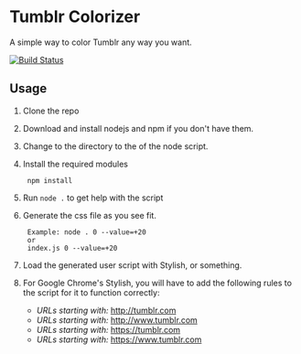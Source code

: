 Tumblr Colorizer
================
A simple way to color Tumblr any way you want.

[![Build Status](https://travis-ci.org/Tylian/tumblr-colorize-node.png?branch=master)](https://travis-ci.org/Tylian/tumblr-colorize-node)

Usage
-----

1. Clone the repo
2. Download and install nodejs and npm if you don't have them.
3. Change to the directory to the of the node script.
4. Install the required modules
        
		npm install
		
5. Run `node .` to get help with the script
6. Generate the css file as you see fit.

        Example: node . 0 --value=+20
		or
		index.js 0 --value=+20
	
7. Load the generated user script with Stylish, or something.
8. For Google Chrome's Stylish, you will have to add the following rules to the script for it to function correctly:
    * *URLs starting with:* http://tumblr.com
	* *URLs starting with:* http://www.tumblr.com
	* *URLs starting with:* https://tumblr.com
	* *URLs starting with:* https://www.tumblr.com
